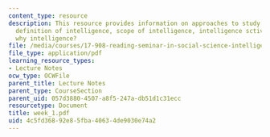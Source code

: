 ```yaml
---
content_type: resource
description: This resource provides information on approaches to study of intelligence,
  definition of intelligence, scope of intelligence, intelligence sctivities or disciplines,
  why intelligence?
file: /media/courses/17-908-reading-seminar-in-social-science-intelligence-and-national-security-fall-2005/4c5fd36892e85fba40634de9030e74a2_week_1.pdf
file_type: application/pdf
learning_resource_types:
- Lecture Notes
ocw_type: OCWFile
parent_title: Lecture Notes
parent_type: CourseSection
parent_uid: 057d3880-4507-a8f5-247a-db51d1c31ecc
resourcetype: Document
title: week_1.pdf
uid: 4c5fd368-92e8-5fba-4063-4de9030e74a2
---
```

